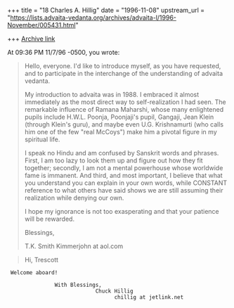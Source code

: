 +++
title = "18 Charles A. Hillig"
date = "1996-11-08"
upstream_url = "https://lists.advaita-vedanta.org/archives/advaita-l/1996-November/005431.html"

+++
[Archive link](https://lists.advaita-vedanta.org/archives/advaita-l/1996-November/005431.html)

At 09:36 PM 11/7/96 -0500, you wrote:
>Hello, everyone.  I'd like to introduce myself, as you have requested, and to
>participate in the interchange of the understanding of advaita vedanta.
>
>My introduction to advaita was in 1988.  I embraced it almost immediately as
>the most direct way to self-realization I had seen.  The remarkable influence
>of Ramana Maharshi, whose many enlightened pupils include H.W.L. Poonja,
>Poonjaji's pupil, Gangaji, Jean Klein (through Klein's guru), and maybe even
>U.G. Krishnamurti (who calls him one of the few "real McCoys") make him a
>pivotal figure in my spiritual life.
>
>I speak no Hindu and am confused by Sanskrit words and phrases.  First, I am
>too lazy to look them up and figure out how they fit together; secondly, I am
>not a mental powerhouse whose worldwide fame is immanent.  And third, and
>most important, I believe that what you understand you can explain in your
>own words, while CONSTANT reference to what others have said shows we are
>still assuming their realization while denying our own.
>
>I hope my ignorance is not too exasperating and that your patience will be
>rewarded.
>
>Blessings,
>
>T.K. Smith
>Kimmerjohn at aol.com
>

>Hi, Trescott

     Welcome aboard!

                   With Blessings,
                                Chuck Hillig
                                      chillig at jetlink.net


